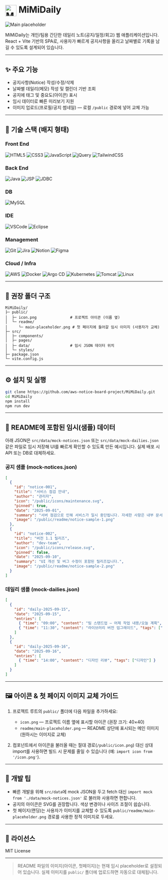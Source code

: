 # <h1 align="left"><img src="/public/icon.png" alt="MiMiDaily Icon" width="36" style="vertical-align:middle;"> MiMiDaily</h1>

<!-- 메인 이미지: 사용자가 교체할 예정 -->

![Main placeholder](/public/readme/main-placeholder.png)

MiMiDaily는 개인/팀용 간단한 데일리 노트(공지/일정/회고) 웹 애플리케이션입니다. React + Vite 기반의 SPA로, 사용자가 빠르게 공지사항을 올리고 날짜별로 기록을 남길 수 있도록 설계되어 있습니다.

---

## ✨ 주요 기능

* 공지사항(Notice) 작성/수정/삭제
* 날짜별 데일리(메모) 작성 및 캘린더 기반 조회
* 공지에 태그 및 중요도(아이콘) 표시
* 임시 데이터로 빠른 미리보기 지원
* 이미지 업로드(프로필/공지 썸네일) — 로컬 `/public` 경로에 넣어 교체 가능

---

## 🧩 기술 스택 (배지 형태)

### Front End

![HTML5](https://img.shields.io/badge/HTML5-E34F26?logo=html5\&logoColor=white) ![CSS3](https://img.shields.io/badge/CSS3-1572B6?logo=css3\&logoColor=white) ![JavaScript](https://img.shields.io/badge/JavaScript-F7DF1E?logo=javascript\&logoColor=black) ![jQuery](https://img.shields.io/badge/jQuery-0769AD?logo=jquery\&logoColor=white) ![TailwindCSS](https://img.shields.io/badge/TailwindCSS-38B2AC?logo=tailwind-css\&logoColor=white)

### Back End

![Java](https://img.shields.io/badge/Java-007396?logo=java\&logoColor=white) ![JSP](https://img.shields.io/badge/JSP-000000?logo=java\&logoColor=white) ![JDBC](https://img.shields.io/badge/JDBC-005A9C?logo=database\&logoColor=white)

### DB

![MySQL](https://img.shields.io/badge/MySQL-4479A1?logo=mysql\&logoColor=white)

### IDE

![VSCode](https://img.shields.io/badge/VSCode-007ACC?logo=visual-studio-code\&logoColor=white) ![Eclipse](https://img.shields.io/badge/Eclipse-2C2255?logo=eclipseide\&logoColor=white)

### Management

![Git](https://img.shields.io/badge/Git-F05032?logo=git\&logoColor=white) ![Jira](https://img.shields.io/badge/Jira-0052CC?logo=jira\&logoColor=white) ![Notion](https://img.shields.io/badge/Notion-000000?logo=notion\&logoColor=white) ![Figma](https://img.shields.io/badge/Figma-F24E1E?logo=figma\&logoColor=white)

### Cloud / Infra

![AWS](https://img.shields.io/badge/AWS-232F3E?logo=amazon-aws\&logoColor=white) ![Docker](https://img.shields.io/badge/Docker-2496ED?logo=docker\&logoColor=white) ![Argo CD](https://img.shields.io/badge/ArgoCD-6E4A9E?logo=argocd\&logoColor=white) ![Kubernetes](https://img.shields.io/badge/Kubernetes-326CE5?logo=kubernetes\&logoColor=white) ![Tomcat](https://img.shields.io/badge/Tomcat-F8DC75?logo=apache-tomcat\&logoColor=black) ![Linux](https://img.shields.io/badge/Linux-FCC624?logo=linux\&logoColor=black)

---

## 📁 권장 폴더 구조

```
MiMiDaily/
├─ public/
│  ├─ icon.png               # 프로젝트 아이콘 (이름 옆)
│  └─ readme/
│     └─ main-placeholder.png # 첫 페이지에 들어갈 임시 이미지 (사용자가 교체)
├─ src/
│  ├─ components/
│  ├─ pages/
│  ├─ data/                  # 임시 JSON 데이터 위치
│  └─ styles/
├─ package.json
└─ vite.config.js
```

---

## ⚙️ 설치 및 실행

```bash
git clone https://github.com/aws-notice-board-project/MiMiDaily.git
cd MiMiDaily
npm install
npm run dev
```

---

## 🔧 README에 포함된 임시(샘플) 데이터

아래 JSON은 `src/data/mock-notices.json` 또는 `src/data/mock-dailies.json` 같은 파일로 임시 저장해 UI를 빠르게 확인할 수 있도록 만든 예시입니다. 실제 배포 시 API 또는 DB로 대체하세요.

### 공지 샘플 (mock-notices.json)

```json
[
  {
    "id": "notice-001",
    "title": "서비스 점검 안내",
    "author": "관리자",
    "icon": "/public/icons/maintenance.svg",
    "pinned": true,
    "date": "2025-09-01",
    "summary": "서버 점검으로 인해 서비스가 일시 중단됩니다. 자세한 사항은 내부 문서를 확인하세요.",
    "image": "/public/readme/notice-sample-1.png"
  },
  {
    "id": "notice-002",
    "title": "버전 1.1 릴리즈",
    "author": "dev-team",
    "icon": "/public/icons/release.svg",
    "pinned": false,
    "date": "2025-09-10",
    "summary": "UI 개선 및 버그 수정이 포함된 릴리즈입니다.",
    "image": "/public/readme/notice-sample-2.png"
  }
]
```

### 데일리 샘플 (mock-dailies.json)

```json
[
  {
    "id": "daily-2025-09-15",
    "date": "2025-09-15",
    "entries": [
      { "time": "09:00", "content": "팀 스탠드업 — 어제 작업 내용/오늘 계획", "tags": ["스탠드업"] },
      { "time": "11:30", "content": "라이브러리 버전 업그레이드", "tags": ["개발"] }
    ]
  },
  {
    "id": "daily-2025-09-16",
    "date": "2025-09-16",
    "entries": [
      { "time": "14:00", "content": "디자인 리뷰", "tags": ["디자인"] }
    ]
  }
]
```

---

## 🖼 아이콘 & 첫 페이지 이미지 교체 가이드

1. 프로젝트 루트의 `public/` 폴더에 다음 파일을 추가하세요:

   * `icon.png` — 프로젝트 이름 옆에 표시할 아이콘 (권장 크기: 40×40)
   * `readme/main-placeholder.png` — README 상단에 표시되는 메인 이미지 (원하시는 이미지로 교체)
2. 컴포넌트에서 아이콘을 불러올 때는 절대 경로(`/public/icon.png`) 대신 상대 import를 사용하면 빌드 시 문제를 줄일 수 있습니다 (예: `import icon from '/icon.png'`).

---

## 📌 개발 팁

* 빠른 개발을 위해 `src/data`에 mock JSON을 두고 fetch 대신 `import mock from './data/mock-notices.json'` 로 불러와 사용하면 편합니다.
* 공지의 아이콘은 SVG를 권장합니다. 색상 변경이나 사이즈 조절이 쉽습니다.
* 첫 페이지(랜딩)는 사용자가 이미지를 교체할 수 있도록 `public/readme/main-placeholder.png` 경로를 사용한 정적 이미지로 두세요.

---

## 📄 라이선스

MIT License

---

> README 파일의 이미지(아이콘, 첫페이지)는 현재 임시 placeholder로 설정되어 있습니다. 실제 이미지를 `public/` 폴더에 업로드하면 자동으로 대체됩니다.
